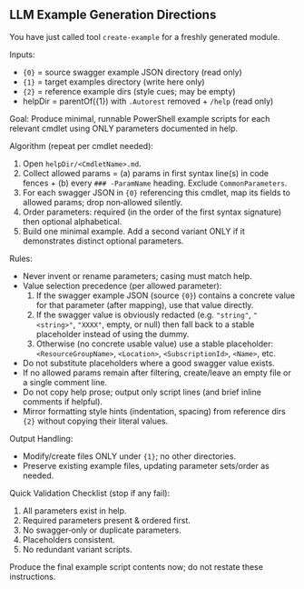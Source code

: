 ## LLM Example Generation Directions

You have just called tool `create-example` for a freshly generated module.

Inputs:
- `{0}` = source swagger example JSON directory (read only)
- `{1}` = target examples directory (write here only)
- `{2}` = reference example dirs (style cues; may be empty)
- helpDir = parentOf({1}) with `.Autorest` removed + `/help` (read only)

Goal: Produce minimal, runnable PowerShell example scripts for each relevant cmdlet using ONLY parameters documented in help.

Algorithm (repeat per cmdlet needed):
1. Open `helpDir/<CmdletName>.md`.
2. Collect allowed params = (a) params in first syntax line(s) in code fences + (b) every `### -ParamName` heading. Exclude `CommonParameters`.
3. For each swagger JSON in `{0}` referencing this cmdlet, map its fields to allowed params; drop non‑allowed silently.
4. Order parameters: required (in the order of the first syntax signature) then optional alphabetical.
5. Build one minimal example. Add a second variant ONLY if it demonstrates distinct optional parameters.

Rules:
* Never invent or rename parameters; casing must match help.
* Value selection precedence (per allowed parameter):
	1. If the swagger example JSON (source `{0}`) contains a concrete value for that parameter (after mapping), use that value directly.
	2. If the swagger value is obviously redacted (e.g. `"string"`, `"<string>"`, `"XXXX"`, empty, or null) then fall back to a stable placeholder instead of using the dummy.
	3. Otherwise (no concrete usable value) use a stable placeholder: `<ResourceGroupName>`, `<Location>`, `<SubscriptionId>`, `<Name>`, etc.
* Do not substitute placeholders where a good swagger value exists.
* If no allowed params remain after filtering, create/leave an empty file or a single comment line.
* Do not copy help prose; output only script lines (and brief inline comments if helpful).
* Mirror formatting style hints (indentation, spacing) from reference dirs `{2}` without copying their literal values.

Output Handling:
- Modify/create files ONLY under `{1}`; no other directories.
- Preserve existing example files, updating parameter sets/order as needed.

Quick Validation Checklist (stop if any fail):
1. All parameters exist in help.
2. Required parameters present & ordered first.
3. No swagger‑only or duplicate parameters.
4. Placeholders consistent.
5. No redundant variant scripts.

Produce the final example script contents now; do not restate these instructions.

